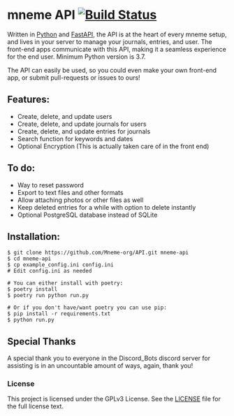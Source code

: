 # mneme API [![Build Status](https://travis-ci.com/Mneme-org/API.svg?branch=master)](https://travis-ci.com/Mneme-org/API)

Written in [Python](https://www.python.org/) and [FastAPI](https://fastapi.tiangolo.com/), the API is at the heart of every mneme setup, and lives in your server to manage your journals, entries, and user. The front-end apps communicate with this API, making it a seamless experience for the end user. Minimum Python version is 3.7.

The API can easily be used, so you could even make your own front-end app, or submit pull-requests or issues to ours!

## Features:
* Create, delete, and update users
* Create, delete, and update journals for users
* Create, delete, and update entries for journals
* Search function for keywords and dates
* Optional Encryption (This is actually taken care of in the front end)

## To do:
* Way to reset password
* Export to text files and other formats
* Allow attaching photos or other files as well
* Keep deleted entries for a while with option to delete instantly
* Optional PostgreSQL database instead of SQLite

## Installation:
```shell script
$ git clone https://github.com/Mneme-org/API.git mneme-api
$ cd mneme-api
$ cp example_config.ini config.ini
# Edit config.ini as needed 

# You can either install with poetry:
$ poetry install
$ poetry run python run.py

# Or if you don't have/want poetry you can use pip:
$ pip install -r requirements.txt
$ python run.py
```
 
 ## Special Thanks
 A special thank you to everyone in the Discord_Bots discord server for assisting is in an uncountable amount of ways, again, thank you!
 
 
 ### License
 This project is licensed under the GPLv3 License. See the [LICENSE](https://github.com/Mneme-org/mneme-server/blob/master/LICENSE) file for the full license text.
